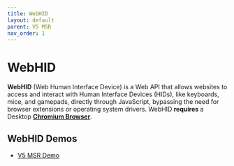 ```yaml
---
title: WebHID
layout: default
parent: V5 MSR
nav_order: 1
---
```



# WebHID

**WebHID** (Web Human Interface Device) is a Web API that allows websites to access and interact with Human Interface Devices (HIDs), like keyboards, mice, and gamepads, directly through JavaScript, bypassing the need for browser extensions or operating system drivers.  WebHID **requires** a Desktop [**Chromium Browser**](https://developer.mozilla.org/en-US/docs/Web/API/WebHID_API#:~:text=%23%20dom%2Dhid-,Browser%20compatibility,-Report%20problems%20with). 

## WebHID Demos

- [V5 MSR Demo](https://rms.magensa.net/TEST/demo/Dynamagdemo.html)